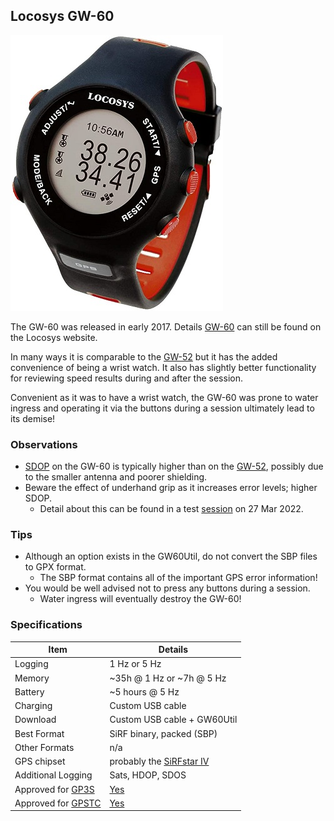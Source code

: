 ## Locosys GW-60

![apex-pro](img/gw-60.jpg)



The GW-60 was released in early 2017. Details [GW-60](https://www.locosystech.com/en/product/GPS-Doppler-Watch-GW-60/gps-watch-gw-60.html) can still be found on the Locosys website.

In many ways it is comparable to the [GW-52](../gw-52/README.md) but it has the added convenience of being a wrist watch. It also has slightly better functionality for reviewing speed results during and after the session.

Convenient as it was to have a wrist watch, the GW-60 was prone to water ingress and operating it via the buttons during a session ultimately lead to its demise!



### Observations

- [SDOP](https://nujournal.net/estimating-accuracy-of-gps-doppler-speed-measurement-using-speed-dilution-of-precision-sdop-parameter/) on the GW-60 is typically higher than on the [GW-52](../gw-52/README.md), possibly due to the smaller antenna and poorer shielding.
- Beware the effect of underhand grip as it increases error levels; higher SDOP.
  - Detail about this can be found in a test [session](../../../sessions/20220327/README.md) on 27 Mar 2022.



### Tips

- Although an option exists in the GW60Util, do not convert the SBP files to GPX format.
  - The SBP format contains all of the important GPS error information!
- You would be well advised not to press any buttons during a session.
  - Water ingress will eventually destroy the GW-60!



### Specifications

| Item                                                       | Details                                                      |
| ---------------------------------------------------------- | ------------------------------------------------------------ |
| Logging                                                    | 1 Hz or 5 Hz                                                 |
| Memory                                                     | ~35h @ 1 Hz or ~7h @ 5 Hz                                    |
| Battery                                                    | ~5 hours @ 5 Hz                                              |
| Charging                                                   | Custom USB cable                                             |
| Download                                                   | Custom USB cable + GW60Util                                  |
| Best Format                                                | SiRF binary, packed (SBP)                                    |
| Other Formats                                              | n/a                                                          |
| GPS chipset                                                | probably the [SiRFstar IV](https://www.qualcomm.com/products/application/automotive/positioning-solutions/sirfstar-iv-4e) |
| Additional Logging                                         | Sats, HDOP, SDOS                                             |
| Approved for [GP3S](https://www.gps-speedsurfing.com/)     | [Yes](https://www.gps-speedsurfing.com/default.aspx?mnu=item&item=gw60) |
| Approved for [GPSTC](https://www.gpsteamchallenge.com.au/) | [Yes](https://www.gpsteamchallenge.com.au/pages/rules)       |
